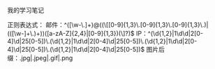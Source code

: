 我的学习笔记

正则表达式：
邮件：^([\\w-\\.]+)@((\\[[0-9]{1,3}\\.[0-9]{1,3}\\.[0-9]{1,3}\\.)|(([\\w-]+\\.)+))([a-zA-Z]{2,4}|[0-9]{1,3})(\\]?)$
IP：^(\\d{1,2}|1\\d\\d|2[0-4]\\d|25[0-5])\\.(\\d{1,2}|1\\d\\d|2[0-4]\\d|25[0-5])\\.(\\d{1,2}|1\\d\\d|2[0-4]\\d|25[0-5])\\.(\\d{1,2}|1\\d\\d|2[0-4]\\d|25[0-5])$
图片后缀：.jpg|.jpeg|.gif|.png
